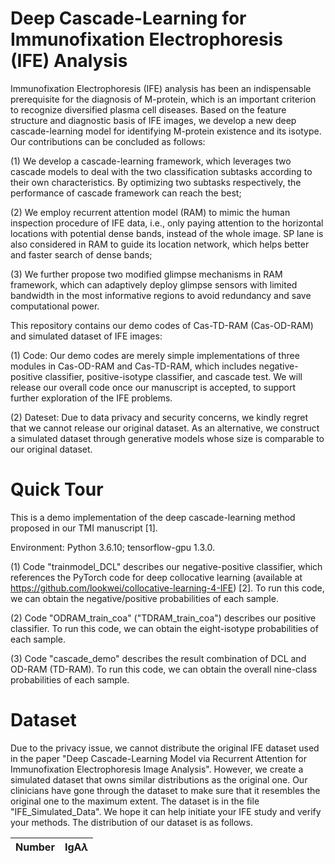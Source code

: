 # Deep Cascade-Learning for Immunofixation Electrophoresis (IFE) Analysis

Immunofixation Electrophoresis (IFE) analysis has been an indispensable prerequisite for the diagnosis of M-protein, which is an important criterion to recognize diversified plasma cell diseases. Based on the feature structure and diagnostic basis of IFE images, we develop a new deep cascade-learning model for identifying M-protein existence and its isotype. Our contributions can be concluded as follows:

(1) We develop a cascade-learning framework, which leverages two cascade models to deal with the two classification subtasks according to their own characteristics. By optimizing two subtasks respectively, the performance of cascade framework can reach the best;

(2) We employ recurrent attention model (RAM) to mimic the human inspection procedure of IFE data, i.e., only paying attention to the horizontal locations with potential dense bands, instead of the whole image. SP lane is also considered in RAM to guide its location network, which helps better and faster search of dense bands;

(3) We further propose two modified glimpse mechanisms in RAM framework, which can adaptively deploy glimpse sensors with limited bandwidth in the most informative regions to avoid redundancy and save computational power.

This repository contains our demo codes of Cas-TD-RAM (Cas-OD-RAM) and simulated dataset of IFE images:

(1) Code: Our demo codes are merely simple implementations of three modules in Cas-OD-RAM and Cas-TD-RAM, which includes negative-positive classifier, positive-isotype classifier, and cascade test. We will release our overall code once our manuscript is accepted, to support further exploration of the IFE problems.

(2) Dateset: Due to data privacy and security concerns, we kindly regret that we cannot release our original dataset. As an alternative, we construct a simulated dataset through generative models whose size is comparable to our original dataset.


# Quick Tour
This is a demo implementation of the deep cascade-learning method proposed in our TMI manuscript [1].

Environment: Python 3.6.10; tensorflow-gpu 1.3.0.

(1) Code "trainmodel_DCL" describes our negative-positive classifier, which references the PyTorch code for deep collocative learning (available at https://github.com/lookwei/collocative-learning-4-IFE) [2]. To run this code, we can obtain the negative/positive probabilities of each sample.

(2) Code "ODRAM_train_coa" ("TDRAM_train_coa") describes our positive classifier. To run this code, we can obtain the eight-isotype probabilities of each sample.

(3) Code "cascade_demo" describes the result combination of DCL and OD-RAM (TD-RAM). To run this code, we can obtain the overall nine-class probabilities of each sample.

# Dataset
Due to the privacy issue, we cannot distribute the original IFE dataset used in the paper "Deep Cascade-Learning Model via Recurrent Attention for Immunofixation Electrophoresis Image Analysis". However, we create a simulated dataset that owns similar distributions as the original one. Our clinicians have gone through the dataset to make sure that it resembles the original one to the maximum extent. The dataset is in the file "IFE_Simulated_Data". We hope it can help initiate your IFE study and verify your methods. The distribution of our dataset is as follows.

| Number | IgA$\lambda$ |
| --- | --- |
